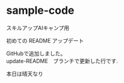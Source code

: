 # sample-code
スキルアップAIキャンプ用


初めての README アップデート

GitHubで追加しました。<br>
update-README　ブランチで更新した行です.

本日は晴天なり
